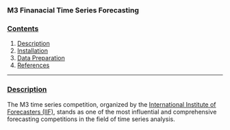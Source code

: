 ### M3 Finanacial Time Series Forecasting

### [**Contents**](#)
1. [Description](#descr)
2. [Installation](#install)
3. [Data Preparation](#prepare)
4. [References](#ref)

---

### [**Description**](#) <a name="descr"></a>
The M3 time series competition, organized by the [International Institute of Forecasters (IIF)](https://forecasters.org/resources/time-series-data/m3-competition/), stands as one of the most influential and comprehensive forecasting competitions in the field of time series analysis. 
